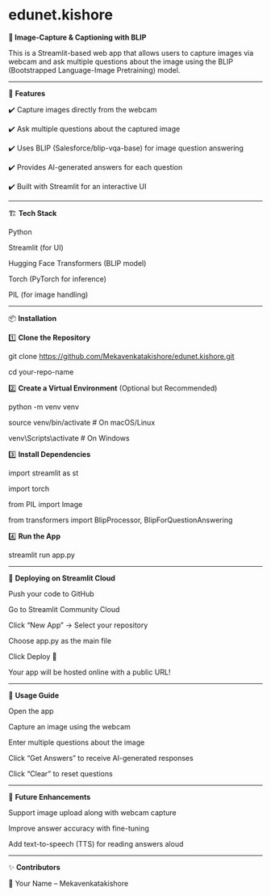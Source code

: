 # edunet.kishore

**📸 Image-Capture & Captioning with BLIP**

This is a Streamlit-based web app that allows users to capture images via webcam and ask multiple questions about the image using the BLIP (Bootstrapped Language-Image Pretraining) model.
___
🚀 **Features**

✔️ Capture images directly from the webcam

✔️ Ask multiple questions about the captured image

✔️ Uses BLIP (Salesforce/blip-vqa-base) for image question answering

✔️ Provides AI-generated answers for each question

✔️ Built with Streamlit for an interactive UI
___

🏗️ **Tech Stack**

Python

Streamlit (for UI)

Hugging Face Transformers (BLIP model)

Torch (PyTorch for inference)

PIL (for image handling)

___
📦 **Installation**

1️⃣ **Clone the Repository**

git clone https://github.com/Mekavenkatakishore/edunet.kishore.git

cd your-repo-name

2️⃣ **Create a Virtual Environment** (Optional but Recommended)

python -m venv venv

source venv/bin/activate  # On macOS/Linux

venv\Scripts\activate  # On Windows

3️⃣ **Install Dependencies**

import streamlit as st

import torch

from PIL import Image

from transformers import BlipProcessor, BlipForQuestionAnswering

4️⃣ **Run the App**

streamlit run app.py
___

🚀 **Deploying on Streamlit Cloud**

Push your code to GitHub

Go to Streamlit Community Cloud

Click “New App” → Select your repository

Choose app.py as the main file

Click Deploy 🎉

Your app will be hosted online with a public URL!
____
📜 **Usage Guide**

Open the app

Capture an image using the webcam

Enter multiple questions about the image

Click “Get Answers” to receive AI-generated responses

Click “Clear” to reset questions
____
📌 **Future Enhancements**

 Support image upload along with webcam capture
 
 Improve answer accuracy with fine-tuning
 
 Add text-to-speech (TTS) for reading answers aloud
 ____

✨ **Contributors**

👤 Your Name – Mekavenkatakishore

